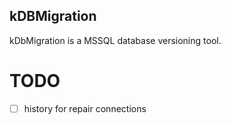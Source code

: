## kDBMigration
kDbMigration is a MSSQL database versioning tool.

# TODO
- [ ] history for repair connections
